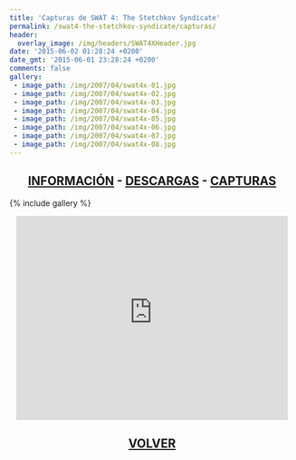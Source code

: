 ```yaml
---
title: 'Capturas de SWAT 4: The Stetchkov Syndicate'
permalink: /swat4-the-stetchkov-syndicate/capturas/
header:
  overlay_image: /img/headers/SWAT4XHeader.jpg
date: '2015-06-02 01:28:24 +0200'
date_gmt: '2015-06-01 23:28:24 +0200'
comments: false
gallery:
 - image_path: /img/2007/04/swat4x-01.jpg
 - image_path: /img/2007/04/swat4x-02.jpg
 - image_path: /img/2007/04/swat4x-03.jpg
 - image_path: /img/2007/04/swat4x-04.jpg
 - image_path: /img/2007/04/swat4x-05.jpg
 - image_path: /img/2007/04/swat4x-06.jpg
 - image_path: /img/2007/04/swat4x-07.jpg
 - image_path: /img/2007/04/swat4x-08.jpg
---
```

<h2 style="text-align: center;"><strong><a href="/swat4-the-stetchkov-syndicate/informacion/">INFORMACIÓN</a> - <a href="/swat4-the-stetchkov-syndicate/descargar/">DESCARGAS</a> - <a href="/swat4-the-stetchkov-syndicate/capturas/">CAPTURAS</a></strong></h2>

{% include gallery %}

<p style="text-align: center;"><iframe src="https://www.youtube-nocookie.com/embed/CrarQ3syDo8?rel=0" width="480" height="360" frameborder="0" allowfullscreen="allowfullscreen"></iframe></p>

<h2 style="text-align: center;"><strong><a href="/swat4-the-stetchkov-syndicate/">VOLVER</a></strong></h2>


